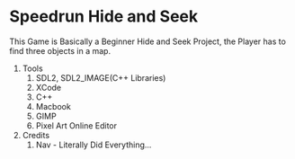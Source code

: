 # Speedrun Hide and Seek
This Game is Basically a Beginner Hide and Seek Project, the Player has to find three objects in a map.
1. Tools
    1. SDL2, SDL2_IMAGE(C++ Libraries)
    2. XCode
    3. C++
    4. Macbook
    5. GIMP
    6. Pixel Art Online Editor
2. Credits
    1. Nav - Literally Did Everything...
